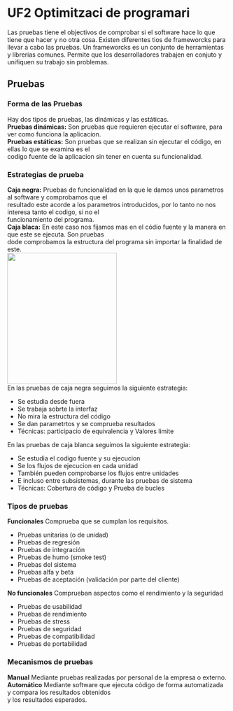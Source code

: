 # UF2 Optimitzaci de programari
Las pruebas tiene el objectivos de comprobar si el software hace lo que tiene que hacer y no otra cosa.
Existen diferentes tios de frameworcks para llevar a cabo las pruebas. Un frameworcks es un conjunto de
herramientas y librerias comunes. Permite que los desarrolladores trabajen en conjuto y unifiquen su trabajo
sin problemas.
## Pruebas
### Forma de las Pruebas 
Hay dos tipos de pruebas, las dinámicas y las estáticas.  
**Pruebas dinámicas:** Son pruebas que requieren ejecutar el software, para ver como funciona la aplicacion.  
**Pruebas estáticas:** Son pruebas que se realizan sin ejecutar el código, en ellas lo que se examina es el   
codigo fuente de la aplicacion sin tener en cuenta su funcionalidad.

### Estrategias de prueba
**Caja negra:** Pruebas de funcionalidad en la que le damos unos parametros al software y comprobamos que el  
resultado este acorde a los parametros introducidos, por lo tanto no nos interesa tanto el codigo, si no el   
funcionamiento del programa.  
**Caja blaca:** En este caso nos fijamos mas en el códio fuente y la manera en que este se ejecuta. Son pruebas  
dode comprobamos la estructura del programa sin importar la finalidad de este.  
<img src="http://jamj2000.github.io/entornosdesarrollo/3/assets/caja_blanca-caja_negra.png" width="250" height="300" />  
En las pruebas de caja negra seguimos la siguiente estrategia:
- Se estudia desde fuera
- Se trabaja sobrte la interfaz
- No mira la estructura del código
- Se dan parametrtos y se comprueba resultados
- Técnicas: participacio de equivalencia y Valores limite    

En las pruebas de caja blanca seguimos la siguiente estrategia:    
- Se estudia el codigo fuente y su ejecucion
- Se los flujos de ejecucion en cada unidad
- También pueden comprobarse los flujos entre unidades 
- E incluso entre subsistemas, durante las pruebas de sistema
- Técnicas: Cobertura de código y Prueba de bucles  

### Tipos de pruebas
**Funcionales** Comprueba que se cumplan los requisitos.
- Pruebas unitarias (o de unidad)
- Pruebas de regresión
- Pruebas de integración
- Pruebas de humo (smoke test)
- Pruebas del sistema
- Pruebas alfa y beta
- Pruebas de aceptación (validación por parte del cliente) 

**No funcionales** Comprueban aspectos como el rendimiento y la seguridad   
- Pruebas de usabilidad
- Pruebas de rendimiento
- Pruebas de stress
- Pruebas de seguridad
- Pruebas de compatibilidad
- Pruebas de portabilidad  

### Mecanismos de pruebas
**Manual** Mediante pruebas realizadas por personal de la empresa o externo.  
**Automático** Mediante software que ejecuta código de forma automatizada y compara los resultados obtenidos   
y los resultados esperados.




 
